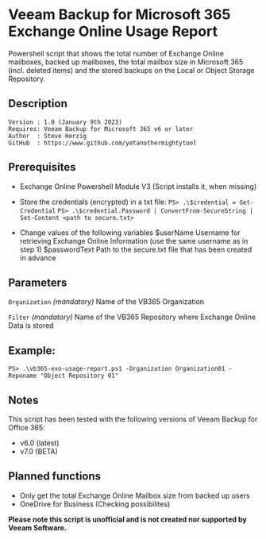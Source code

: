 # Veeam Backup for Microsoft 365 Exchange Online Usage Report
Powershell script that shows the total number of Exchange Online mailboxes, backed up mailboxes, the total mailbox size in Microsoft 365 (incl. deleted items) and the stored backups on the Local or Object Storage Repository.

## Description
~~~~
Version : 1.0 (January 9th 2023)
Requires: Veeam Backup for Microsoft 365 v6 or later
Author  : Steve Herzig
GitHub  : https://www.github.com/yetanothermightytool
~~~~

## Prerequisites

- Exchange Online Powershell Module V3 (Script installs it, when missing)
- Store the credentials (encrypted) in a txt file:
`PS> .\$credential = Get-Credential`
`PS> .\$credential.Password | ConvertFrom-SecureString | Set-Content <path to secure.txt>`

- Change values of the following variables
$userName             Username for retrieving Exchange Online Information (use the same username as in step 1)
$passwordText         Path to the secure.txt file that has been created in advance

## Parameters
`Organization`
_(mandatory)_ Name of the VB365 Organization

`Filter`
_(mandatory)_ Name of the VB365 Repository where Exchange Online Data is stored
  
## Example: 

`PS> .\vb365-exo-usage-report.ps1 -Organization Organization01 -Reponame "Object Repository 01"`  
  
## Notes

This script has been tested with the following versions of Veeam Backup for Office 365:
  - v6.0 (latest)
  - v7.0 (BETA)

## Planned functions

- Only get the total Exchange Online Mailbox size from backed up users
- OneDrive for Business (Checking possibilites)

**Please note this script is unofficial and is not created nor supported by Veeam Software.**
